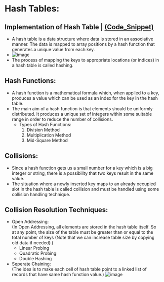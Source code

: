 # Hash Tables:
## Implementation of Hash Table | [(Code_Snippet)](https://github.com/Kranthi-Guribilli/DS-Implementations-C/blob/main/Code_Snippets/HashTable.c)
* A hash table is a data structure where data is stored in an associative manner. The data is mapped to array positions by a hash function that generates a unique value from each key.
* ![image](https://user-images.githubusercontent.com/79071810/144989613-b163ab2b-3967-4f6b-ba77-9d7d8d79fc42.png)
* The process of mapping the keys to appropriate locations (or indices) in a hash table is called hashing.

## Hash Functions:
* A hash function is a mathematical formula which, when applied to a key, produces a value which can be used as an index for the key in the hash table.
* The main aim of a hash function is that elements should be uniformly distributed. It produces a unique set of integers within some suitable range in order to reduce the number     of collisions.
  * Types of Hash Functions:
    1) Division Method
    2) Multiplication Method
    3) Mid-Square Method
## Collisions:
* Since a hash function gets us a small number for a key which is a big integer or string, there is a possibility that two keys result in the same value. 
* The situation where a newly inserted key maps to an already occupied slot in the hash table is called collision and must be handled using some collision handling technique.

## Collision Resolution Techniques:
* Open Addressing:<br>
(In Open Addressing, all elements are stored in the hash table itself. So at any point, the size of the table must be greater than or equal to the total number of keys (Note that we can increase table size by copying old data if needed).)
  * Linear Probing
  * Quadratic Probing
  * Double Hashing
* Seperate Chaining:<br>
  (The idea is to make each cell of hash table point to a linked list of records that have same hash function value.)
![image](https://user-images.githubusercontent.com/79071810/144992291-caa212da-a2fd-474b-8422-a74a79392324.png)



